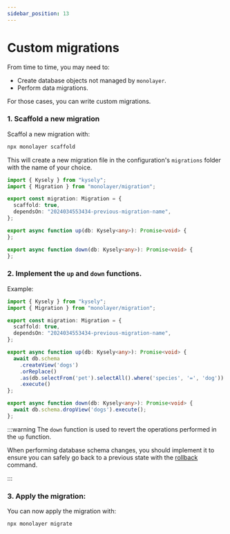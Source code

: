 ```yaml
---
sidebar_position: 13
---
```


# Custom migrations

From time to time, you may need to:
- Create database objects not managed by `monolayer`.
- Perform data migrations.

For those cases, you can write custom migrations.

### 1. Scaffold a new migration

Scaffol a new migration with:

```bash
npx monolayer scaffold
```

This will create a new migration file in the configuration's `migrations` folder with the name of your choice.

```ts title="migrations/${configurationName}/${timestamp}-${migrationName}.ts"
import { Kysely } from "kysely";
import { Migration } from "monolayer/migration";

export const migration: Migration = {
  scaffold: true,
  dependsOn: "2024034553434-previous-migration-name",
};

export async function up(db: Kysely<any>): Promise<void> {
};

export async function down(db: Kysely<any>): Promise<void> {
};
```

### 2. Implement the `up` and `down` functions.

Example:
```ts title="migrations/${configurationName}/${timestamp}-${migrationName}.ts" {10-14,18}}
import { Kysely } from "kysely";
import { Migration } from "monolayer/migration";

export const migration: Migration = {
  scaffold: true,
  dependsOn: "2024034553434-previous-migration-name",
};

export async function up(db: Kysely<any>): Promise<void> {
  await db.schema
    .createView('dogs')
    .orReplace()
    .as(db.selectFrom('pet').selectAll().where('species', '=', 'dog'))
    .execute()
};

export async function down(db: Kysely<any>): Promise<void> {
  await db.schema.dropView('dogs').execute();
};
```

:::warning
The `down` function is used to revert the operations performed in the `up` function.

When performing database schema changes, you should implement it to ensure you can safely
go back to a previous state with the [rollback](../cli/rollback.md) command.

:::

### 3. Apply the migration:

You can now apply the migration with:
```bash
npx monolayer migrate
```
